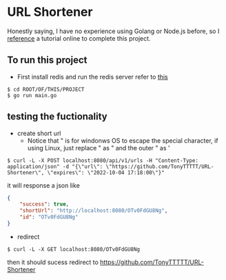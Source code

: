 # URL Shortener
Honestly saying, I have no experience using Golang or Node.js before, so I [reference](https://intersog.com/blog/how-to-write-a-custom-url-shortener-using-golang-and-redis) a tutorial online to complete this project. 
## To run this project
- First install redis and run the redis server refer to [this](https://redis.io/docs/getting-started/)
```shell
$ cd ROOT/OF/THIS/PROJECT
$ go run main.go
```
## testing the fuctionality
- create short url
	- Notice that \" is for windonws OS to escape the special character, if using Linux, just replace \" as " and the outer " as '
```shell
$ curl -L -X POST localhost:8080/api/v1/urls -H "Content-Type: application/json" -d "{\"url\": \"https://github.com/TonyTTTTT/URL-Shortener\", \"expires\": \"2022-10-04 17:18:00\"}"
```
it will response a json like
```json
{
	"success": true,
	"shortUrl": "http://localhost:8080/OTv0FdGU8Ng",
	"id": "OTv0FdGU8Ng"
}
```
- redirect
```shell
$ curl -L -X GET localhost:8080/OTv0FdGU8Ng
```
then it should sucess redirect to https://github.com/TonyTTTTT/URL-Shortener
